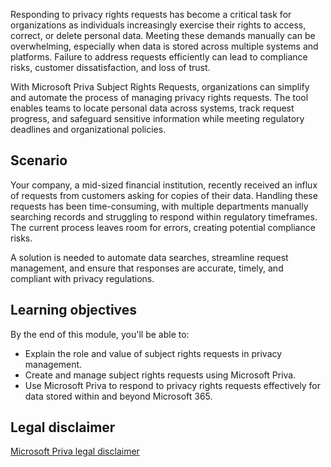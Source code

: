 Responding to privacy rights requests has become a critical task for organizations as individuals increasingly exercise their rights to access, correct, or delete personal data. Meeting these demands manually can be overwhelming, especially when data is stored across multiple systems and platforms. Failure to address requests efficiently can lead to compliance risks, customer dissatisfaction, and loss of trust.

With Microsoft Priva Subject Rights Requests, organizations can simplify and automate the process of managing privacy rights requests. The tool enables teams to locate personal data across systems, track request progress, and safeguard sensitive information while meeting regulatory deadlines and organizational policies.

## Scenario

Your company, a mid-sized financial institution, recently received an influx of requests from customers asking for copies of their data. Handling these requests has been time-consuming, with multiple departments manually searching records and struggling to respond within regulatory timeframes. The current process leaves room for errors, creating potential compliance risks.

A solution is needed to automate data searches, streamline request management, and ensure that responses are accurate, timely, and compliant with privacy regulations.

## Learning objectives

By the end of this module, you'll be able to:

- Explain the role and value of subject rights requests in privacy management.
- Create and manage subject rights requests using Microsoft Priva.
- Use Microsoft Priva to respond to privacy rights requests effectively for data stored within and beyond Microsoft 365.

## Legal disclaimer

[Microsoft Priva legal disclaimer](/privacy/priva/priva-disclaimer?azure-portal=true)
